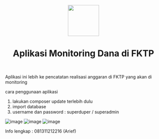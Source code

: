 <p align="center">
    <a href="https://github.com/yiisoft" target="_blank">
        <img src="https://avatars0.githubusercontent.com/u/993323" height="100px">
    </a>
    <h1 align="center">Aplikasi Monitoring Dana di FKTP</h1>
    <br>
</p>
Aplikasi ini lebih ke pencatatan realisasi anggaran di FKTP yang akan di monitoring

cara penggunaan aplikasi
1. lakukan composer update terlebih dulu
2. import database
3. username dan password : superduper / superadmin

![image](https://user-images.githubusercontent.com/9096711/137220841-62ec6e47-b078-4f40-94b1-4b7e9ae3184b.png)
![image](https://user-images.githubusercontent.com/9096711/137220911-fedcb70f-8096-4ce6-96b9-d9d9fdf18915.png)
![image](https://user-images.githubusercontent.com/9096711/137220953-7c2d8773-0853-4d42-b337-2aab61c99acd.png)


Info lengkap : 081311212216 (Arief)
